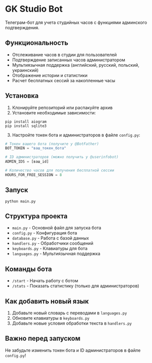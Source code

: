 # GK Studio Bot

Телеграм-бот для учета студийных часов с функциями админского подтверждения.

## Функциональность

- Отслеживание часов в студии для пользователей
- Подтверждение записанных часов администратором
- Мультиязычная поддержка (английский, русский, польский, украинский)
- Отображение истории и статистики
- Расчет бесплатных сессий за накопленные часы

## Установка

1. Клонируйте репозиторий или распакуйте архив
2. Установите необходимые зависимости:
```
pip install aiogram
pip install sqlite3
```

3. Настройте токен бота и администраторов в файле `config.py`:
```python
# Токен вашего бота (получите у @BotFather)
BOT_TOKEN = "ваш_токен_бота"

# ID администраторов (можно получить у @userinfobot)
ADMIN_IDS = [ваш_id]

# Количество часов для получения бесплатной сессии
HOURS_FOR_FREE_SESSION = 8
```

## Запуск

```
python main.py
```

## Структура проекта

- `main.py` - Основной файл для запуска бота
- `config.py` - Конфигурация бота
- `database.py` - Работа с базой данных
- `handlers.py` - Обработчики сообщений
- `keyboards.py` - Клавиатуры для бота
- `languages.py` - Мультиязычная поддержка

## Команды бота

- `/start` - Начать работу с ботом
- `/stats` - Показать статистику (только для администраторов)

## Как добавить новый язык

1. Добавьте новый словарь с переводами в `languages.py`
2. Обновите клавиатуры в `keyboards.py`
3. Добавьте новые условия обработки текста в `handlers.py`

## Важно перед запуском

Не забудьте изменить токен бота и ID администраторов в файле `config.py`!
